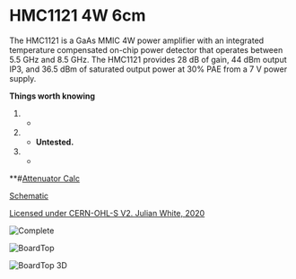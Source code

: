 # HMC1121 4W 6cm
The HMC1121 is a GaAs MMIC 4W power amplifier with an integrated temperature compensated on-chip power detector that operates between 5.5 GHz and 8.5 GHz. The HMC1121 provides 28 dB of gain, 44 dBm output IP3, and 36.5 dBm of saturated output power at 30% PAE from a 7 V power supply.

**Things worth knowing**

1. -
1. - **Untested.**
1. -
 

**#[Attenuator Calc](https://www.pasternack.com/t-calculator-pi-attn.aspx)

[Schematic](https://github.com/kf4mot/HMC1121_4W_6CM/blob/master/hardware/HMC1121_4W_6CM.pdf)

[Licensed under CERN-OHL-S V2. Julian White, 2020](https://www.ohwr.org/project/cernohl/wikis/home)

![Complete](https://github.com/kf4mot/HMC1121_4W_6CM/blob/master/images/HMC1121_assy_top3_1200.jpg "Complete")

![BoardTop](https://github.com/kf4mot/HMC1121_4W_6CM/blob/master/images/IMG_20200329_131158949_brd-top.jpg "Board Top")

![BoardTop 3D](https://github.com/kf4mot/HMC1121_4W_6CM/blob/master/images/IMG_20200329_131318489_sprdr-btm.jpg "Heat spreader assembly")

